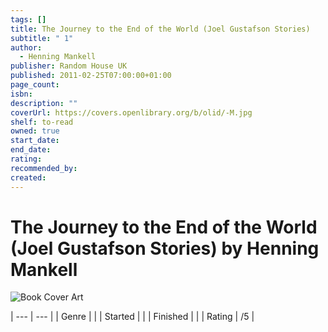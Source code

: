 ```yaml
---
tags: []
title: The Journey to the End of the World (Joel Gustafson Stories)
subtitle: " 1"
author:
  - Henning Mankell
publisher: Random House UK
published: 2011-02-25T07:00:00+01:00
page_count: 
isbn: 
description: ""
coverUrl: https://covers.openlibrary.org/b/olid/-M.jpg
shelf: to-read
owned: true
start_date: 
end_date: 
rating: 
recommended_by: 
created: 
---
```


# The Journey to the End of the World (Joel Gustafson Stories) by Henning Mankell

![Book Cover Art](https://covers.openlibrary.org/b/olid/-M.jpg)


| --- | --- |
| Genre |  |
| Started |  |
| Finished |  |
| Rating | /5 |

